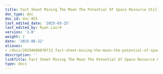 ```yaml
---
title: Fact Sheet Mining The Moon The Potential Of Space Resource Utilization
doc_type: doc
doc_id: doc-855
last_edited_date: '2025-05-25'
last_edited_by: Ryan Laird
version: '1.0'
weight: 2
date: '2025-06-12'
aliases:
- /docs/20250606070713_fact-sheet-mining-the-moon-the-potential-of-space-resource-utilization_1_1/
description: ''
linkTitle: Fact Sheet Mining The Moon The Potential Of Space Resource Utilization
type: docs
---
```


